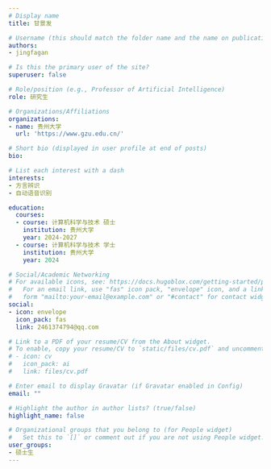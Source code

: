 ```yaml
---
# Display name
title: 甘景发

# Username (this should match the folder name and the name on publications)
authors:
- jingfagan

# Is this the primary user of the site?
superuser: false

# Role/position (e.g., Professor of Artificial Intelligence)
role: 研究生

# Organizations/Affiliations
organizations:
- name: 贵州大学
  url: 'https://www.gzu.edu.cn/'

# Short bio (displayed in user profile at end of posts)
bio: 

# List each interest with a dash
interests:
- 方言辨识
- 自动语音识别

education:
  courses:
  - course: 计算机科学与技术 硕士
    institution: 贵州大学
    year: 2024-2027
  - course: 计算机科学与技术 学士
    institution: 贵州大学
    year: 2024

# Social/Academic Networking
# For available icons, see: https://docs.hugoblox.com/getting-started/page-builder/#icons
#   For an email link, use "fas" icon pack, "envelope" icon, and a link in the
#   form "mailto:your-email@example.com" or "#contact" for contact widget.
social:
- icon: envelope
  icon_pack: fas
  link: 2461374794@qq.com

# Link to a PDF of your resume/CV from the About widget.
# To enable, copy your resume/CV to `static/files/cv.pdf` and uncomment the lines below.
# - icon: cv
#   icon_pack: ai
#   link: files/cv.pdf

# Enter email to display Gravatar (if Gravatar enabled in Config)
email: ""

# Highlight the author in author lists? (true/false)
highlight_name: false

# Organizational groups that you belong to (for People widget)
#   Set this to `[]` or comment out if you are not using People widget.
user_groups:
- 硕士生
---
```

